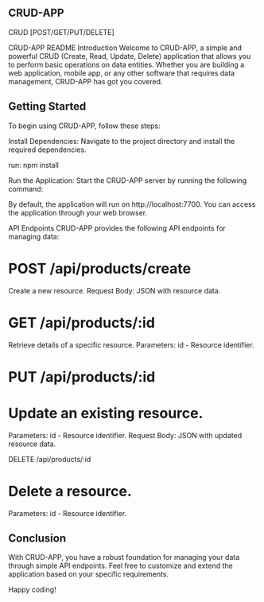 ## CRUD-APP
CRUD [POST/GET/PUT/DELETE]


CRUD-APP README
Introduction
Welcome to CRUD-APP, a simple and powerful CRUD (Create, Read, Update, Delete) application that allows you to perform basic operations on data entities. Whether you are building a web application, mobile app, or any other software that requires data management, CRUD-APP has got you covered.

## Getting Started
To begin using CRUD-APP, follow these steps:

Install Dependencies:
Navigate to the project directory and install the required dependencies.

run:
npm install

Run the Application:
Start the CRUD-APP server by running the following command:

By default, the application will run on http://localhost:7700. You can access the application through your web browser.

API Endpoints
CRUD-APP provides the following API endpoints for managing data:

# POST /api/products/create

Create a new resource.
Request Body: JSON with resource data.

# GET /api/products/:id

Retrieve details of a specific resource.
Parameters: id - Resource identifier.

# PUT /api/products/:id

# Update an existing resource.
Parameters: id - Resource identifier.
Request Body: JSON with updated resource data.

DELETE /api/products/:id

# Delete a resource.
Parameters: id - Resource identifier.

## Conclusion
With CRUD-APP, you have a robust foundation for managing your data through simple API endpoints. Feel free to customize and extend the application based on your specific requirements.

Happy coding!
